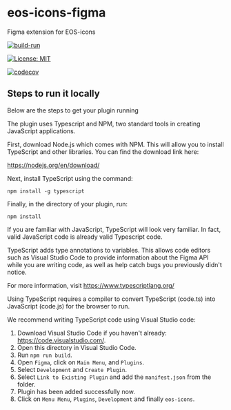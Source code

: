 # eos-icons-figma

Figma extension for EOS-icons

[![build-run](https://github.com/EOS-uiux-Solutions/eos-icons-figma/actions/workflows/build.yml/badge.svg)](https://github.com/EOS-uiux-Solutions/eos-icons-figma/actions/workflows/build.yml)

[![License: MIT](https://img.shields.io/badge/License-MIT-yellow.svg)](https://opensource.org/licenses/MIT)

[![codecov](https://codecov.io/gh/EOS-uiux-Solutions/eos-icons-figma/branch/main/graph/badge.svg?token=RD0A0TQQ3B)](https://codecov.io/gh/EOS-uiux-Solutions/eos-icons-figma)

## Steps to run it locally

Below are the steps to get your plugin running

The plugin uses Typescript and NPM, two standard tools in creating JavaScript applications.

First, download Node.js which comes with NPM. This will allow you to install TypeScript and other
libraries. You can find the download link here:

https://nodejs.org/en/download/

Next, install TypeScript using the command:

`npm install -g typescript`

Finally, in the directory of your plugin, run:

`npm install`

If you are familiar with JavaScript, TypeScript will look very familiar. In fact, valid JavaScript code
is already valid Typescript code.

TypeScript adds type annotations to variables. This allows code editors such as Visual Studio Code
to provide information about the Figma API while you are writing code, as well as help catch bugs
you previously didn't notice.

For more information, visit https://www.typescriptlang.org/

Using TypeScript requires a compiler to convert TypeScript (code.ts) into JavaScript (code.js)
for the browser to run.

We recommend writing TypeScript code using Visual Studio code:

1. Download Visual Studio Code if you haven't already: https://code.visualstudio.com/.
2. Open this directory in Visual Studio Code.
3. Run `npm run build`.
4. Open `Figma`, click on `Main Menu`, and `Plugins`.
5. Select `Development` and `Create Plugin`.
6. Select `Link to Existing Plugin` and add the `manifest.json` from the folder.
7. Plugin has been added successfully now.
8. Click on `Menu Menu`, `Plugins`, `Development` and finally `eos-icons`.
